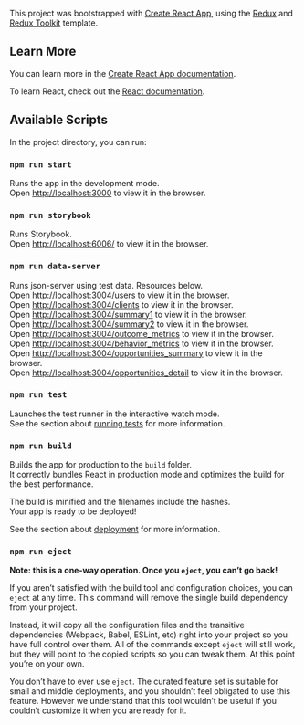 This project was bootstrapped with [Create React App](https://github.com/facebook/create-react-app), using the [Redux](https://redux.js.org/) and [Redux Toolkit](https://redux-toolkit.js.org/) template.

## Learn More

You can learn more in the [Create React App documentation](https://facebook.github.io/create-react-app/docs/getting-started).

To learn React, check out the [React documentation](https://reactjs.org/).

## Available Scripts

In the project directory, you can run:

### `npm run start`

Runs the app in the development mode.<br />
Open [http://localhost:3000](http://localhost:3000) to view it in the browser.

### `npm run storybook`

Runs Storybook.<br />
Open [http://localhost:6006/](http://localhost:6006/) to view it in the browser.

### `npm run data-server`

Runs json-server using test data. Resources below.<br />
Open [http://localhost:3004/users](http://localhost:3004/users) to view it in the browser.<br />
Open [http://localhost:3004/clients](http://localhost:3004/clients) to view it in the browser.<br />
Open [http://localhost:3004/summary1](http://localhost:3004/summary1) to view it in the browser.<br />
Open [http://localhost:3004/summary2](http://localhost:3004/summary2) to view it in the browser.<br />
Open [http://localhost:3004/outcome_metrics](http://localhost:3004/outcome_metrics) to view it in the browser.<br />
Open [http://localhost:3004/behavior_metrics](http://localhost:3004/behavior_metrics) to view it in the browser.<br />
Open [http://localhost:3004/opportunities_summary](http://localhost:3004/opportunities_summary) to view it in the browser.<br />
Open [http://localhost:3004/opportunities_detail](http://localhost:3004/opportunities_detail) to view it in the browser.<br />

### `npm run test`

Launches the test runner in the interactive watch mode.<br />
See the section about [running tests](https://facebook.github.io/create-react-app/docs/running-tests) for more information.

### `npm run build`

Builds the app for production to the `build` folder.<br />
It correctly bundles React in production mode and optimizes the build for the best performance.

The build is minified and the filenames include the hashes.<br />
Your app is ready to be deployed!

See the section about [deployment](https://facebook.github.io/create-react-app/docs/deployment) for more information.

### `npm run eject`

**Note: this is a one-way operation. Once you `eject`, you can’t go back!**

If you aren’t satisfied with the build tool and configuration choices, you can `eject` at any time. This command will remove the single build dependency from your project.

Instead, it will copy all the configuration files and the transitive dependencies (Webpack, Babel, ESLint, etc) right into your project so you have full control over them. All of the commands except `eject` will still work, but they will point to the copied scripts so you can tweak them. At this point you’re on your own.

You don’t have to ever use `eject`. The curated feature set is suitable for small and middle deployments, and you shouldn’t feel obligated to use this feature. However we understand that this tool wouldn’t be useful if you couldn’t customize it when you are ready for it.
